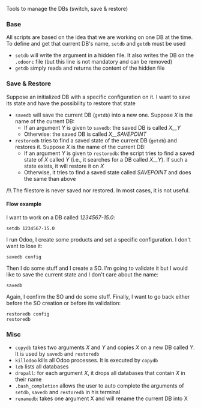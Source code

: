 Tools to manage the DBs (switch, save & restore)


### Base

All scripts are based on the idea that we are working on one DB at the time. To define and get that current DB's name, `setdb` and `getdb` must be used
- `setdb` will write the argument in a hidden file. It also writes the DB on the `.odoorc` file (but this line is not mandatory and can be removed)
- `getdb` simply reads and returns the content of the hidden file

### Save & Restore

Suppose an initialized DB with a specific configuration on it. I want to save its state and have the possibility to restore that state
- `savedb` will save the current DB (`getdb`) into a new one. Suppose _X_ is the name of the current DB:
  - If an argument _Y_ is given to `savedb`: the saved DB is called _X\_\_Y_
  - Otherwise: the saved DB is called _X\_\_SAVEPOINT_
- `restoredb` tries to find a saved state of the current DB (`getdb`) and restores it. Suppose _X_ is the name of the current DB:
  - If an argument _Y_ is given to `restoredb`: the script tries to find a saved state of _X_ called _Y_ (i.e., it searches for a DB called _X\_\_Y_). If such a state exists, it will restore it on _X_
  - Otherwise, it tries to find a saved state called _SAVEPOINT_ and does the same than above

/!\\ The filestore is never saved nor restored. In most cases, it is not useful. 

#### Flow example
I want to work on a DB called _1234567-15.0_:
```
setdb 1234567-15.0
```
I run Odoo, I create some products and set a specific configuration. I don't want to lose it:
```
savedb config
```
Then I do some stuff and I create a SO. 
I'm going to validate it but I would like to save the current state and I don't care about the name:
```
savedb
```
Again, I confirm the SO and do some stuff. Finally, I want to go back either before the SO creation or before its validation:
```
restoredb config
restoredb
```

### Misc
- `copydb` takes two arguments _X_ and _Y_ and copies _X_ on a new DB called _Y_. It is used by `savedb` and `restoredb`
- `killodoo` kills all Odoo processes. It is executed by `copydb`
- `ldb` lists all databases
- `dropall`: for each argument _X_, it drops all databases that contain _X_ in their name
- `.bash_completion` allows the user to auto complete the arguments of `setdb`, `savedb` and `restoredb` in his terminal
- `renamedb`: takes one argument X and will rename the current DB into X
